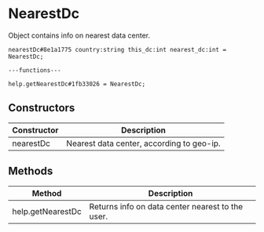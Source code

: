 # NearestDc
Object contains info on nearest data center.

```
nearestDc#8e1a1775 country:string this_dc:int nearest_dc:int = NearestDc;

---functions---

help.getNearestDc#1fb33026 = NearestDc;
```

## Constructors
| Constructor | Description |
| ---- | ----------- |
| nearestDc | Nearest data center, according to geo-ip. |


## Methods
| Method | Description |
| ---- | ----------- |
| help.getNearestDc | Returns info on data center nearest to the user. |


